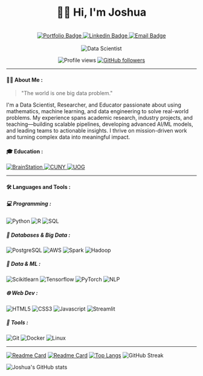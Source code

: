 <h1 align="center">
  👋🏻 Hi, I'm Joshua
</h1>

<div id="header" align="center">
   <div id="header" align="center">
    <!-- <img src="https://i.postimg.cc/Pfv2SjwW/linkedinbanner-blent.png" width="100%" /> -->
  </div>
  <br>
  <div id="badges">
    <a href="https://www.joshuapedro.com/">
      <img src="https://img.shields.io/badge/portfolio-4366f0?style=for-the-badge&logo=About.me&logoColor=white" alt="Portfolio Badge"/>
    </a>
    <a href="https://www.linkedin.com/in/joshuapedro/">
      <img src="https://img.shields.io/badge/LinkedIn-blue?style=for-the-badge&logo=linkedin&logoColor=white" alt="Linkedin Badge"/>
    </a>
    <a href="mailto:joshfpedro@gmail.com">
      <img src="https://img.shields.io/badge/Email-red?style=for-the-badge&logo=gmail&logoColor=white" alt="Email Badge"/>
    </a>
  </div>

  <br>

  <div align="center">
    <img src="https://readme-typing-svg.demolab.com?font=Roboto&pause=1000&color=2B96C5&width=435&lines=Data+Scientist" alt="Data Scientist" />
  </div>

  ![Profile views](https://komarev.com/ghpvc/?username=joshfpedro&style=plastic&color=blue)
  [![GitHub followers](https://img.shields.io/github/followers/joshfpedro.svg?style=social&label=Follow&maxAge=2592000)](https://github.com/joshfpedro?tab=followers)
</div>


---

#### 👨‍💻 About Me :

> "The world is one big data problem."

I'm a Data Scientist, Researcher, and Educator passionate about using mathematics, machine learning, and data engineering to solve real-world problems. My experience spans academic research, industry projects, and teaching—building scalable pipelines, developing advanced AI/ML models, and leading teams to actionable insights. I thrive on mission-driven work and turning complex data into meaningful impact.

#### 🎓 Education :

<div id="header" >
  <div id="badges">
    <a href="https://brainstation.io/">
      <img src="https://img.shields.io/badge/BrainStation%20Data%20Science-000000?style=flat&logo=datacamp&logoColor=white&labelColor=03EF62" alt="BrainStation"/>
    </a>
    <a href="https://www.ccny.cuny.edu/">
      <img src="https://img.shields.io/badge/CUNY%20City%20College%20MS%20Mathematics-000000?style=flat&logo=edx&logoColor=white&labelColor=0A0A23" alt="CUNY"/>
    </a>
    <a href="https://www.uog.edu.gy/">
      <img src="https://img.shields.io/badge/University%20of%20Guyana%20BS%20Economics-000000?style=flat&logo=edx&logoColor=white&labelColor=0A0A23" alt="UOG"/>
    </a>
   </div>
</div>

---

#### :hammer_and_wrench: Languages and Tools :

##### 💻 Programming : 

![Python](https://img.shields.io/badge/-Python-000000?style=flat&logo=python&logoColor=ffffff&labelColor=3776AB)
![R](https://img.shields.io/badge/-R-000000?style=flat&logo=r&logoColor=ffffff&labelColor=276DC3)
![SQL](https://img.shields.io/badge/-SQL-000000?style=flat&logo=mysql&logoColor=ffffff&labelColor=4479A1)

##### 💾 Databases & Big Data : 

![PostgreSQL](https://img.shields.io/badge/PostgreSQL-000000?style=flat&logo=postgresql&logoColor=white&labelColor=316192)
![AWS](https://img.shields.io/badge/AWS-000000?style=flat&logo=amazon-aws&logoColor=white&labelColor=FF9900)
![Spark](https://img.shields.io/badge/Spark-000000?style=flat&logo=apache-spark&logoColor=white&labelColor=E25A1C)
![Hadoop](https://img.shields.io/badge/Hadoop-000000?style=flat&logo=apache-hadoop&logoColor=white&labelColor=66CCFF)

##### 🤖 Data & ML : 

![Scikitlearn](https://img.shields.io/badge/Scikitlearn-000000?style=flat&logo=scikit-learn&logoColor=white&labelColor=F7931E)
![Tensorflow](https://img.shields.io/badge/TensorFlow-000000?style=flat&logo=TensorFlow&logoColor=white&labelColor=FF6F00)
![PyTorch](https://img.shields.io/badge/PyTorch-000000?style=flat&logo=pytorch&logoColor=white&labelColor=EE4C2C)
![NLP](https://img.shields.io/badge/NLP-000000?style=flat&logo=nltk&logoColor=white&labelColor=7CCB4C)

##### 🌐 Web Dev : 

![HTML5](https://img.shields.io/badge/-HTML5-000000?style=flat&logo=html5&logoColor=ffffff&labelColor=E34F26)
![CSS3](https://img.shields.io/badge/-CSS3-000000?style=flat&logo=css3&logoColor=ffffff&labelColor=1572B6)
![Javascript](https://img.shields.io/badge/-Javascript-000000?style=flat&logo=javascript&logoColor=ffffff&labelColor=F7DF1E)
![Streamlit](https://img.shields.io/badge/-Streamlit-000000?style=flat&logo=streamlit&logoColor=ffffff&labelColor=FF4B4B)

##### 🔨 Tools : 

![Git](https://img.shields.io/badge/Git-000000?style=flat&logo=Git&logoColor=white&labelColor=F05032)
![Docker](https://img.shields.io/badge/Docker-000000?style=flat&logo=Docker&logoColor=white&labelColor=2496ED)
![Linux](https://img.shields.io/badge/Linux-000000?style=flat&logo=Linux&logoColor=white&labelColor=FCC624)

---
[![Readme Card](https://github-readme-stats.vercel.app/api/pin/?username=joshfpedro&repo=industry-project&theme=github_dark&hide_border=true)](https://github.com/joshfpedro/industry-project)
[![Readme Card](https://github-readme-stats.vercel.app/api/pin/?username=joshfpedro&repo=capstone&theme=github_dark&hide_border=true)](https://github.com/joshfpedro/capstone)
[![Top Langs](https://github-readme-stats.vercel.app/api/top-langs/?username=joshfpedro&hide_progress=false&langs_count=3&theme=github_dark&hide_border=true)](https://github.com/joshfpedro)
![GitHub Streak](http://github-readme-streak-stats.herokuapp.com?user=joshfpedro&theme=github_dark&hide_border=true)

![Joshua's GitHub stats](https://github-readme-stats.vercel.app/api?username=joshfpedro&show_icons=true&theme=github_dark)







